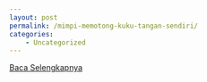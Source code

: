 ```yaml
---
layout: post
permalink: /mimpi-memotong-kuku-tangan-sendiri/
categories:
    - Uncategorized
---
```


[Baca Selengkapnya](/06)